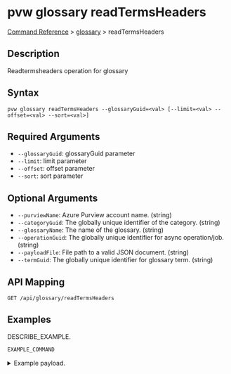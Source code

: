 # pvw glossary readTermsHeaders
[Command Reference](../../../README.md#command-reference) > [glossary](./main.md) > readTermsHeaders

## Description
Readtermsheaders operation for glossary

## Syntax
```
pvw glossary readTermsHeaders --glossaryGuid=<val> [--limit=<val> --offset=<val> --sort=<val>]
```

## Required Arguments
- `--glossaryGuid`: glossaryGuid parameter
- `--limit`: limit parameter
- `--offset`: offset parameter
- `--sort`: sort parameter

## Optional Arguments
- `--purviewName`: Azure Purview account name. (string)
- `--categoryGuid`: The globally unique identifier of the category. (string)
- `--glossaryName`: The name of the glossary. (string)
- `--operationGuid`: The globally unique identifier for async operation/job. (string)
- `--payloadFile`: File path to a valid JSON document. (string)
- `--termGuid`: The globally unique identifier for glossary term. (string)

## API Mapping
 >  > []()
```
GET /api/glossary/readTermsHeaders
```

## Examples
DESCRIBE_EXAMPLE.
```powershell
EXAMPLE_COMMAND
```
<details><summary>Example payload.</summary>
<p>

```json
PASTE_JSON_HERE
```
</p>
</details>